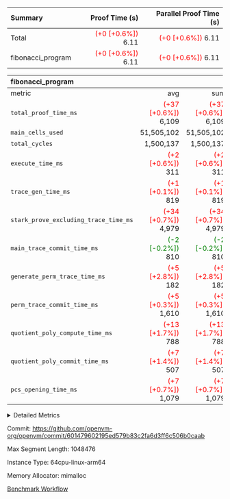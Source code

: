 | Summary | Proof Time (s) | Parallel Proof Time (s) |
|:---|---:|---:|
| Total | <span style='color: red'>(+0 [+0.6%])</span> 6.11 | <span style='color: red'>(+0 [+0.6%])</span> 6.11 |
| fibonacci_program | <span style='color: red'>(+0 [+0.6%])</span> 6.11 | <span style='color: red'>(+0 [+0.6%])</span> 6.11 |


| fibonacci_program |||||
|:---|---:|---:|---:|---:|
|metric|avg|sum|max|min|
| `total_proof_time_ms ` | <span style='color: red'>(+37 [+0.6%])</span> 6,109 | <span style='color: red'>(+37 [+0.6%])</span> 6,109 | <span style='color: red'>(+37 [+0.6%])</span> 6,109 | <span style='color: red'>(+37 [+0.6%])</span> 6,109 |
| `main_cells_used     ` |  51,505,102 |  51,505,102 |  51,505,102 |  51,505,102 |
| `total_cycles        ` |  1,500,137 |  1,500,137 |  1,500,137 |  1,500,137 |
| `execute_time_ms     ` | <span style='color: red'>(+2 [+0.6%])</span> 311 | <span style='color: red'>(+2 [+0.6%])</span> 311 | <span style='color: red'>(+2 [+0.6%])</span> 311 | <span style='color: red'>(+2 [+0.6%])</span> 311 |
| `trace_gen_time_ms   ` | <span style='color: red'>(+1 [+0.1%])</span> 819 | <span style='color: red'>(+1 [+0.1%])</span> 819 | <span style='color: red'>(+1 [+0.1%])</span> 819 | <span style='color: red'>(+1 [+0.1%])</span> 819 |
| `stark_prove_excluding_trace_time_ms` | <span style='color: red'>(+34 [+0.7%])</span> 4,979 | <span style='color: red'>(+34 [+0.7%])</span> 4,979 | <span style='color: red'>(+34 [+0.7%])</span> 4,979 | <span style='color: red'>(+34 [+0.7%])</span> 4,979 |
| `main_trace_commit_time_ms` | <span style='color: green'>(-2 [-0.2%])</span> 810 | <span style='color: green'>(-2 [-0.2%])</span> 810 | <span style='color: green'>(-2 [-0.2%])</span> 810 | <span style='color: green'>(-2 [-0.2%])</span> 810 |
| `generate_perm_trace_time_ms` | <span style='color: red'>(+5 [+2.8%])</span> 182 | <span style='color: red'>(+5 [+2.8%])</span> 182 | <span style='color: red'>(+5 [+2.8%])</span> 182 | <span style='color: red'>(+5 [+2.8%])</span> 182 |
| `perm_trace_commit_time_ms` | <span style='color: red'>(+5 [+0.3%])</span> 1,610 | <span style='color: red'>(+5 [+0.3%])</span> 1,610 | <span style='color: red'>(+5 [+0.3%])</span> 1,610 | <span style='color: red'>(+5 [+0.3%])</span> 1,610 |
| `quotient_poly_compute_time_ms` | <span style='color: red'>(+13 [+1.7%])</span> 788 | <span style='color: red'>(+13 [+1.7%])</span> 788 | <span style='color: red'>(+13 [+1.7%])</span> 788 | <span style='color: red'>(+13 [+1.7%])</span> 788 |
| `quotient_poly_commit_time_ms` | <span style='color: red'>(+7 [+1.4%])</span> 507 | <span style='color: red'>(+7 [+1.4%])</span> 507 | <span style='color: red'>(+7 [+1.4%])</span> 507 | <span style='color: red'>(+7 [+1.4%])</span> 507 |
| `pcs_opening_time_ms ` | <span style='color: red'>(+7 [+0.7%])</span> 1,079 | <span style='color: red'>(+7 [+0.7%])</span> 1,079 | <span style='color: red'>(+7 [+0.7%])</span> 1,079 | <span style='color: red'>(+7 [+0.7%])</span> 1,079 |



<details>
<summary>Detailed Metrics</summary>

| group | num_segments | keygen_time_ms | commit_exe_time_ms |
| --- | --- | --- | --- |
| fibonacci_program | 1 | 345 | 5 | 

| group | air_name | quotient_deg | interactions | constraints |
| --- | --- | --- | --- | --- |
| fibonacci_program | AccessAdapterAir<16> | 2 | 5 | 14 | 
| fibonacci_program | AccessAdapterAir<2> | 2 | 5 | 14 | 
| fibonacci_program | AccessAdapterAir<32> | 2 | 5 | 14 | 
| fibonacci_program | AccessAdapterAir<4> | 2 | 5 | 14 | 
| fibonacci_program | AccessAdapterAir<64> | 2 | 5 | 14 | 
| fibonacci_program | AccessAdapterAir<8> | 2 | 5 | 14 | 
| fibonacci_program | BitwiseOperationLookupAir<8> | 2 | 2 | 4 | 
| fibonacci_program | MemoryMerkleAir<8> | 2 | 4 | 40 | 
| fibonacci_program | PersistentBoundaryAir<8> | 2 | 3 | 6 | 
| fibonacci_program | PhantomAir | 2 | 3 | 5 | 
| fibonacci_program | Poseidon2PeripheryAir<BabyBearParameters>, 1> | 2 | 1 | 286 | 
| fibonacci_program | ProgramAir | 1 | 1 | 4 | 
| fibonacci_program | RangeTupleCheckerAir<2> | 1 | 1 | 4 | 
| fibonacci_program | VariableRangeCheckerAir | 1 | 1 | 4 | 
| fibonacci_program | VmAirWrapper<Rv32BaseAluAdapterAir, BaseAluCoreAir<4, 8> | 2 | 19 | 43 | 
| fibonacci_program | VmAirWrapper<Rv32BaseAluAdapterAir, LessThanCoreAir<4, 8> | 2 | 17 | 39 | 
| fibonacci_program | VmAirWrapper<Rv32BaseAluAdapterAir, ShiftCoreAir<4, 8> | 2 | 23 | 90 | 
| fibonacci_program | VmAirWrapper<Rv32BranchAdapterAir, BranchEqualCoreAir<4> | 2 | 11 | 25 | 
| fibonacci_program | VmAirWrapper<Rv32BranchAdapterAir, BranchLessThanCoreAir<4, 8> | 2 | 13 | 41 | 
| fibonacci_program | VmAirWrapper<Rv32CondRdWriteAdapterAir, Rv32JalLuiCoreAir> | 2 | 10 | 22 | 
| fibonacci_program | VmAirWrapper<Rv32HintStoreAdapterAir, Rv32HintStoreCoreAir> | 2 | 15 | 17 | 
| fibonacci_program | VmAirWrapper<Rv32JalrAdapterAir, Rv32JalrCoreAir> | 2 | 16 | 20 | 
| fibonacci_program | VmAirWrapper<Rv32LoadStoreAdapterAir, LoadSignExtendCoreAir<4, 8> | 2 | 18 | 33 | 
| fibonacci_program | VmAirWrapper<Rv32LoadStoreAdapterAir, LoadStoreCoreAir<4> | 2 | 17 | 38 | 
| fibonacci_program | VmAirWrapper<Rv32MultAdapterAir, DivRemCoreAir<4, 8> | 2 | 25 | 88 | 
| fibonacci_program | VmAirWrapper<Rv32MultAdapterAir, MulHCoreAir<4, 8> | 2 | 24 | 38 | 
| fibonacci_program | VmAirWrapper<Rv32MultAdapterAir, MultiplicationCoreAir<4, 8> | 2 | 19 | 26 | 
| fibonacci_program | VmAirWrapper<Rv32RdWriteAdapterAir, Rv32AuipcCoreAir> | 2 | 11 | 15 | 
| fibonacci_program | VmConnectorAir | 2 | 3 | 9 | 

| group | air_name | segment | rows | prep_cols | perm_cols | main_cols | cells |
| --- | --- | --- | --- | --- | --- | --- | --- |
| fibonacci_program | AccessAdapterAir<8> | 0 | 64 |  | 24 | 17 | 2,624 | 
| fibonacci_program | BitwiseOperationLookupAir<8> | 0 | 65,536 | 3 | 8 | 2 | 655,360 | 
| fibonacci_program | MemoryMerkleAir<8> | 0 | 512 |  | 20 | 32 | 26,624 | 
| fibonacci_program | PersistentBoundaryAir<8> | 0 | 64 |  | 12 | 20 | 2,048 | 
| fibonacci_program | PhantomAir | 0 | 2 |  | 12 | 6 | 36 | 
| fibonacci_program | Poseidon2PeripheryAir<BabyBearParameters>, 1> | 0 | 256 |  | 8 | 300 | 78,848 | 
| fibonacci_program | ProgramAir | 0 | 4,096 |  | 8 | 10 | 73,728 | 
| fibonacci_program | RangeTupleCheckerAir<2> | 0 | 524,288 | 2 | 8 | 1 | 4,718,592 | 
| fibonacci_program | VariableRangeCheckerAir | 0 | 262,144 | 2 | 8 | 1 | 2,359,296 | 
| fibonacci_program | VmAirWrapper<Rv32BaseAluAdapterAir, BaseAluCoreAir<4, 8> | 0 | 1,048,576 |  | 80 | 36 | 121,634,816 | 
| fibonacci_program | VmAirWrapper<Rv32BaseAluAdapterAir, LessThanCoreAir<4, 8> | 0 | 524,288 |  | 40 | 37 | 40,370,176 | 
| fibonacci_program | VmAirWrapper<Rv32BaseAluAdapterAir, ShiftCoreAir<4, 8> | 0 | 2 |  | 52 | 53 | 210 | 
| fibonacci_program | VmAirWrapper<Rv32BranchAdapterAir, BranchEqualCoreAir<4> | 0 | 262,144 |  | 48 | 26 | 19,398,656 | 
| fibonacci_program | VmAirWrapper<Rv32BranchAdapterAir, BranchLessThanCoreAir<4, 8> | 0 | 8 |  | 56 | 32 | 704 | 
| fibonacci_program | VmAirWrapper<Rv32CondRdWriteAdapterAir, Rv32JalLuiCoreAir> | 0 | 131,072 |  | 44 | 18 | 8,126,464 | 
| fibonacci_program | VmAirWrapper<Rv32HintStoreAdapterAir, Rv32HintStoreCoreAir> | 0 | 4 |  | 36 | 26 | 248 | 
| fibonacci_program | VmAirWrapper<Rv32JalrAdapterAir, Rv32JalrCoreAir> | 0 | 16 |  | 36 | 28 | 1,024 | 
| fibonacci_program | VmAirWrapper<Rv32LoadStoreAdapterAir, LoadStoreCoreAir<4> | 0 | 32 |  | 72 | 40 | 3,584 | 
| fibonacci_program | VmAirWrapper<Rv32RdWriteAdapterAir, Rv32AuipcCoreAir> | 0 | 16 |  | 28 | 21 | 784 | 
| fibonacci_program | VmConnectorAir | 0 | 2 | 1 | 12 | 4 | 32 | 

| group | segment | trace_gen_time_ms | total_proof_time_ms | total_cycles | total_cells | stark_prove_excluding_trace_time_ms | quotient_poly_compute_time_ms | quotient_poly_commit_time_ms | perm_trace_commit_time_ms | pcs_opening_time_ms | main_trace_commit_time_ms | main_cells_used | generate_perm_trace_time_ms | execute_time_ms |
| --- | --- | --- | --- | --- | --- | --- | --- | --- | --- | --- | --- | --- | --- | --- |
| fibonacci_program | 0 | 819 | 6,109 | 1,500,137 | 197,453,854 | 4,979 | 788 | 507 | 1,610 | 1,079 | 810 | 51,505,102 | 182 | 311 | 

</details>


Commit: https://github.com/openvm-org/openvm/commit/601479602195ed579b83c2fa6d3ff6c506b0caab

Max Segment Length: 1048476

Instance Type: 64cpu-linux-arm64

Memory Allocator: mimalloc

[Benchmark Workflow](https://github.com/openvm-org/openvm/actions/runs/12839029953)
